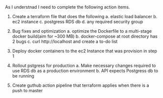 As I understnad I need to complete the following action items. 

1. Create a terraform file that does the following
    a. elastic load balancer
    b. ec2 instance
    c. postgress RDS db
    d. any required security group

2. Bug fixes and optimization
    a. optimize the Dockerfile to a multi-stage docker build(aim for ~300 MB)
    b. docker-compose at root directory has 2 bugs
    c. curl http://localhost and create a to-do list

3. Deploy docker containers to the ec2 Instance that was provision in step 1

4. Rollout pstgress for production
    a. Make necessary changes required to use RDS db as a production environment
    b. API expects Postgress db to be running

5. Create guthub action pipeline that terraform applies when there is a push to master


